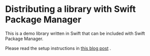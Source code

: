 # Distributing a library with Swift Package Manager

This is a demo library written in Swift that can be included with Swift Package Manager.

Please read the setup instructions in [this blog post](http://evgenii.com/blog/distributing-your-library-with-swift-package-manager/)
.

